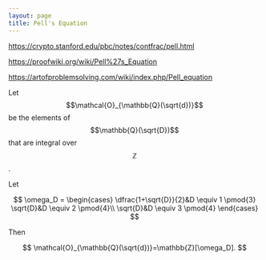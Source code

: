```yaml
---
layout: page
title: Pell's Equation
---
```


<https://crypto.stanford.edu/pbc/notes/contfrac/pell.html>

<https://proofwiki.org/wiki/Pell%27s_Equation>

<https://artofproblemsolving.com/wiki/index.php/Pell_equation>

Let $$\mathcal{O}_{\mathbb{Q}(\sqrt{d})}$$ be the elements of $$\mathbb{Q}(\sqrt{D})$$ that are integral
over $$\mathbb{Z}$$.

Let

$$
\omega_D = \begin{cases}
\dfrac{1+\sqrt{D}}{2}&D \equiv 1 \pmod{3}
\sqrt{D}&D \equiv 2 \pmod{4}\\
\sqrt{D}&D \equiv 3 \pmod{4}
\end{cases}
$$

Then

$$
\mathcal{O}_{\mathbb{Q}(\sqrt{d})}=\mathbb{Z}[\omega_D].
$$